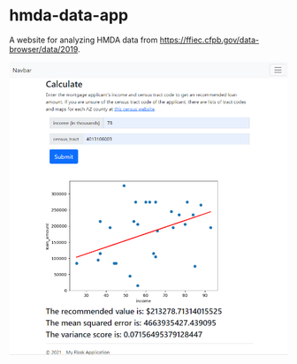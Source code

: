 # hmda-data-app
A website for analyzing HMDA data from 
https://ffiec.cfpb.gov/data-browser/data/2019.

![website screenshot](./images/hmda-data-app.herokuapp.com-slash-calculate.png)